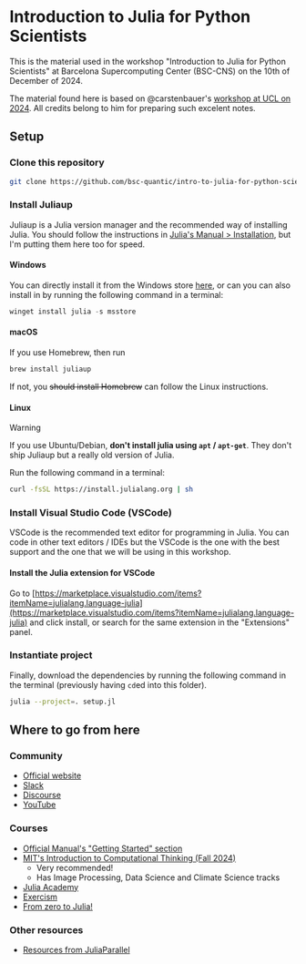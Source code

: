 # Introduction to Julia for Python Scientists

This is the material used in the workshop "Introduction to Julia for Python Scientists" at Barcelona Supercomputing Center (BSC-CNS) on the 10th of December of 2024.

The material found here is based on @carstenbauer's [workshop at UCL on 2024](https://github.com/carstenbauer/JuliaUCL24).
All credits belong to him for preparing such excelent notes.

## Setup

### Clone this repository

```bash
git clone https://github.com/bsc-quantic/intro-to-julia-for-python-scientists
```

### Install Juliaup

Juliaup is a Julia version manager and the recommended way of installing Julia.
You should follow the instructions in [Julia's Manual > Installation](https://docs.julialang.org/en/v1/manual/installation/), but I'm putting them here too for speed.

#### Windows

You can directly install it from the Windows store [here](https://www.microsoft.com/store/apps/9NJNWW8PVKMN), or can you can also install in by running the following command in a terminal:

```powershell
winget install julia -s msstore
```

#### macOS

If you use Homebrew, then run

```bash
brew install juliaup
```

If not, you ~~should install Homebrew~~ can follow the Linux instructions.

#### Linux

> [!WARNING]
> If you use Ubuntu/Debian, **don't install julia using `apt` / `apt-get`**.
> They don't ship Juliaup but a really old version of Julia.

Run the following command in a terminal:

```bash
curl -fsSL https://install.julialang.org | sh
```

### Install Visual Studio Code (VSCode)

VSCode is the recommended text editor for programming in Julia.
You can code in other text editors / IDEs but the VSCode is the one with the best support and the one that we will be using in this workshop.

#### Install the Julia extension for VSCode

Go to [https://marketplace.visualstudio.com/items?itemName=julialang.language-julia](https://marketplace.visualstudio.com/items?itemName=julialang.language-julia) and click install, or search for the same extension in the "Extensions" panel.

### Instantiate project

Finally, download the dependencies by running the following command in the terminal (previously having `cd`ed into this folder).

```bash
julia --project=. setup.jl
```

## Where to go from here

### Community

- [Official website](https://julialang.org)
- [Slack](https://julialang.org/slack/)
- [Discourse](https://discourse.julialang.org/)
- [YouTube](https://www.youtube.com/user/JuliaLanguage)

### Courses

- [Official Manual's "Getting Started" section](https://docs.julialang.org/en/v1/manual/getting-started/)
- [MIT's Introduction to Computational Thinking (Fall 2024)](https://computationalthinking.mit.edu/Fall24/) 
  - Very recommended!
  - Has Image Processing, Data Science and Climate Science tracks
- [Julia Academy](https://juliaacademy.com/courses)
- [Exercism](https://exercism.org/tracks/julia)
- [From zero to Julia!](https://techytok.com/from-zero-to-julia/)

### Other resources

- [Resources from JuliaParallel](https://juliaparallel.org/resources/)
